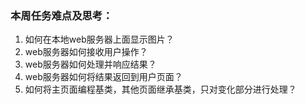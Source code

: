 ### 本周任务难点及思考：
1. 如何在本地web服务器上面显示图片？
2. web服务器如何接收用户操作？
3. web服务器如何处理并响应结果？
4. web服务器如何将结果返回到用户页面？
5. 如何将主页面编程基类，其他页面继承基类，只对变化部分进行处理？
